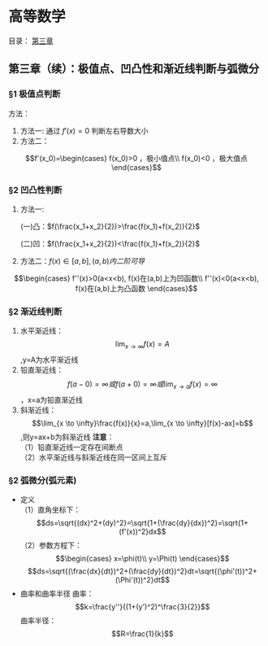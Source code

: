 <head>
  <script src="https://cdn.mathjax.org/mathjax/latest/MathJax.js?config=TeX-AMS-MML_HTMLorMML" type="text/javascript"></script>
  <script type="text/x-mathjax-config">
    MathJax.Hub.Config({
      tex2jax: {
      skipTags: ['script', 'noscript', 'style', 'textarea', 'pre'],
      inlineMath: [['$','$']]
      }
    });
  </script>
</head>

# 高等数学

目录：
[第三章](#第三章续极值点凹凸性和渐近线判断)


## 第三章（续）：极值点、凹凸性和渐近线判断与弧微分

### §1 极值点判断

方法：
1. 方法一: 通过 $f'(x)=0$ 判断左右导数大小
2. 方法二：

  $$f'(x_0)=\begin{cases}
    f(x_0)>0 ，极小值点\\
    f(x_0)<0 ，极大值点
  \end{cases}$$
  
### §2 凹凸性判断
1. 方法一:
   
   (一)凸：$f(\frac{x_1+x_2}{2})>\frac{f(x_1)+f(x_2)}{2}$
   
   (二)凹：$f(\frac{x_1+x_2}{2})<\frac{f(x_1)+f(x_2)}{2}$

2. 方法二：$f(x)\in [a,b],(a,b)内二阶可导$

  $$\begin{cases}
    f''(x)>0(a<x<b), f(x)在(a,b)上为凹函数\\
    f''(x)<0(a<x<b), f(x)在(a,b)上为凸函数
  \end{cases}$$
   
### §2 渐近线判断
1. 水平渐近线：  $$\lim_{x \to \infty}f(x)=A$$,y=A为水平渐近线
2. 铅直渐近线：  $$f(a-0)=\infty 或 f(a+0)=\infty 或 \lim_{x \to a}f(x)=\infty$$，x=a为铅直渐近线
3. 斜渐近线：$$\lim_{x \to \infty}\frac{f(x)}{x}=a,\lim_{x \to \infty}[f(x)-ax]=b$$,则y=ax+b为斜渐近线
**注意**：  
（1）铅直渐近线一定存在间断点  
（2）水平渐近线与斜渐近线在同一区间上互斥  

### §2 弧微分(弧元素)
- 定义  
  （1）直角坐标下：$$ds=\sqrt{(dx)^2+(dy)^2}=\sqrt{1+(\frac{dy}{dx})^2}=\sqrt{1+(f'(x))^2}dx$$
  （2）参数方程下：
  $$\begin{cases}
    x=\phi(t)\\
    y=\Phi(t)
  \end{cases}$$
  $$ds=\sqrt{(\frac{dx}{dt})^2+(\frac{dy}{dt})^2}dt=\sqrt{(\phi'(t))^2+(\Phi'(t))^2}dt$$
- 曲率和曲率半径
  曲率：$$k=\frac{y''}{(1+(y')^2)^\frac{3}{2}}$$
  曲率半径：$$R=\frac{1}{k}$$